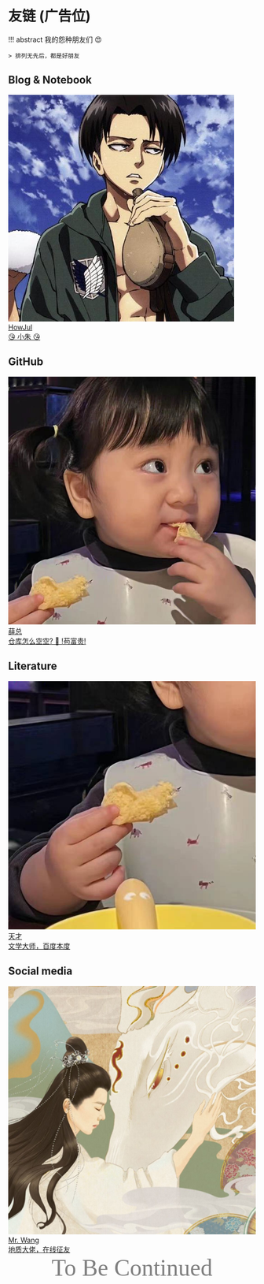# 友链 (广告位)

!!! abstract
    我的怨种朋友们 😍

    > 排列无先后，都是好朋友

## Blog & Notebook

<div class="flink-list">
    <div class="flink-list-item">
        <a href="https://zhz.zone/" title="朱镐哲" target="_blank">
            <div class="flink-item-icon">
                <img src="../Images/zhz.png" alt="zhz">
            </div>
            <div class="flink-item-name">HowJul</div>
            <div class="flink-item-desc">😘 小朱 😘</div>
        </a>
    </div>
</div>

## GitHub 

<div class="flink-list">
    <div class="flink-list-item">
        <a href="https://github.com/jxxxx123" title="薛总的 GitHub" target="_blank">
            <div class="flink-item-icon">
                <img src="../Icon/薛总.jpg" alt="薛总">
            </div>
            <div class="flink-item-name">薛总</div>
            <div class="flink-item-desc">仓库怎么空空? 🙇 !苟富贵!</div>
        </a>
    </div>
</div>

## Literature

<div class="flink-list">
    <div class="flink-list-item">
        <a href="https://allcp.net/home.php?mod=space&uid=508802&do=thread&view=me&from=space" title="天才的帖子" target="_blank">
            <div class="flink-item-icon">
                <img src="../Icon/天才.jpg" alt="天才">
            </div>
            <div class="flink-item-name">天才</div>
            <div class="flink-item-desc">文学大师，百度本度</div>
        </a>
    </div>
</div>



## Social media

<div class="flink-list">
    <div class="flink-list-item">
        <a href="tencent://AddContact/?fromId=45&fromSubId=1&subcmd=all&uin=571007008&website=www.oicqzone.com" title="尊尊的 QQ" target="_blank">
            <div class="flink-item-icon">
                <img src="../Icon/王尊.jpg" alt="Mr. Wang">
            </div>
            <div class="flink-item-name">Mr. Wang</div>
            <div class="flink-item-desc">地质大佬，在线征友</div>
        </a>
    </div>
</div>
    
<center><font face="JetBrains Mono" color=grey size=18>To Be Continued</font></center>